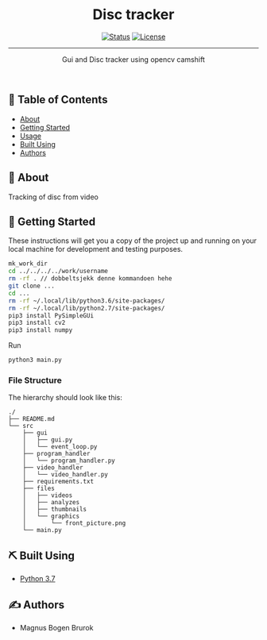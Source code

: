 <h1 align="center">Disc tracker</h1>

<div align="center">

  [![Status](https://img.shields.io/badge/status-active-success.svg)]()
  [![License](https://img.shields.io/badge/license-MIT-blue.svg)](/LICENSE)

</div>

---

<p align="center">
Gui and Disc tracker using opencv camshift
</p>
<br>

## 📝 Table of Contents
- [About](#about)
- [Getting Started](#getting_started)
- [Usage](#usage)
- [Built Using](#built_using)
- [Authors](#authors)


## 🧐 About <a name = "about"></a>
Tracking of disc from video

## 🏁 Getting Started <a name = "getting_started"></a>
These instructions will get you a copy of the project up and running on your local machine for development and testing purposes.

```bash
mk_work_dir
cd ../../../../work/username
rm -rf . // dobbeltsjekk denne kommandoen hehe
git clone ...
cd ...
rm -rf ~/.local/lib/python3.6/site-packages/
rm -rf ~/.local/lib/python2.7/site-packages/
pip3 install PySimpleGUi
pip3 install cv2
pip3 install numpy
```

Run
```bash
python3 main.py
```

### File Structure

The hierarchy should look like this:

    ./
    ├── README.md
    └── src
        ├── gui
        │   ├── gui.py
        │   └── event_loop.py
        ├── program_handler
        │   └── program_handler.py
        ├── video_handler
        │   └── video_handler.py
        ├── requirements.txt
        ├── files
        │   ├── videos
        │   ├── analyzes
        │   ├── thumbnails
        │   └── graphics
        │       └── front_picture.png
        └── main.py




## ⛏️ Built Using <a name = "built_using"></a>
- [Python 3.7](https://www.python.org/)


## ✍️ Authors <a name = "authors"></a>
- Magnus Bogen Brurok

